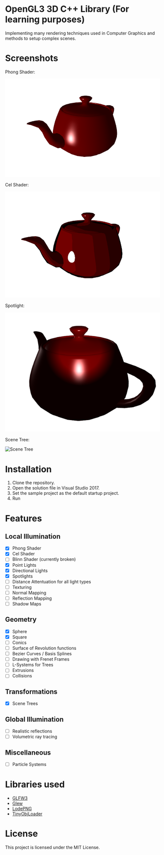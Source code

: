 # OpenGL3 3D C++ Library (For learning purposes)
Implementing many rendering techniques used in Computer Graphics and methods to setup complex scenes.

# Screenshots

Phong Shader:

![Phong Shader](screenshots/phong-shader.png)

Cel Shader:

![Cel Shader](screenshots/cel-shader.png)

Spotlight:

![Spotlight](screenshots/spotlight.png)

Scene Tree:

![Scene Tree](screenshots/scene_tree.gif)

# Installation
1. Clone the repository.
2. Open the solution file in Visual Studio 2017.
3. Set the sample project as the default startup project.
4. Run

# Features
## Local Illumination
- [x] Phong Shader
- [x] Cel Shader
- [ ] Blinn Shader (currently broken)
- [x] Point Lights
- [x] Directional Lights
- [x] Spotlights
- [ ] Distance Attentuation for all light types
- [ ] Texturing
- [ ] Normal Mapping
- [ ] Reflection Mapping
- [ ] Shadow Maps

## Geometry
- [x] Sphere
- [x] Square
- [ ] Conics
- [ ] Surface of Revolution functions
- [ ] Bezier Curves / Basis Splines
- [ ] Drawing with Frenet Frames
- [ ] L-Systems for Trees
- [ ] Extrusions
- [ ] Collisions

## Transformations
- [x] Scene Trees

## Global Illumination
- [ ] Realistic reflections
- [ ] Volumetric ray tracing

## Miscellaneous
- [ ] Particle Systems

# Libraries used
- [GLFW3](https://www.glfw.org/)
- [Glew](http://glew.sourceforge.net/)
- [LodePNG](https://lodev.org/lodepng/)
- [TinyObjLoader](https://github.com/syoyo/tinyobjloader)

# License
This project is licensed under the MIT License.
